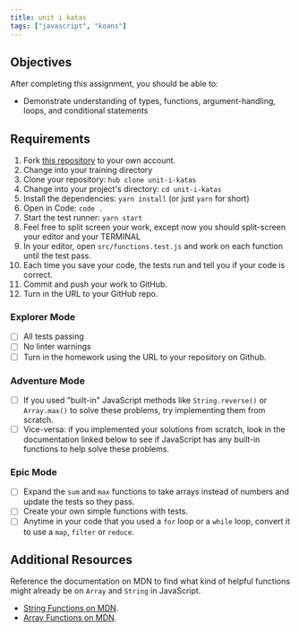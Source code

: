 ```yaml
---
title: unit i katas
tags: ["javascript", "koans"]
---
```


## Objectives

After completing this assignment, you should be able to:

- Demonstrate understanding of types, functions, argument-handling, loops, and
  conditional statements

## Requirements

1.  Fork [this repository](https://github.com/suncoast-devs/unit-i-katas) to
    your own account.
2.  Change into your training directory
3.  Clone your repository: `hub clone unit-i-katas`
4.  Change into your project's directory: `cd unit-i-katas`
5.  Install the dependencies: `yarn install` (or just `yarn` for short)
6.  Open in Code: `code .`
7.  Start the test runner: `yarn start`
8.  Feel free to split screen your work, except now you should split-screen your
    editor and your TERMINAL
9.  In your editor, open `src/functions.test.js` and work on each function until
    the test pass.
10. Each time you save your code, the tests run and tell you if your code is
    correct.
11. Commit and push your work to GitHub.
12. Turn in the URL to your GitHub repo.

### Explorer Mode

- [ ] All tests passing
- [ ] No linter warnings
- [ ] Turn in the homework using the URL to your repository on Github.

### Adventure Mode

- [ ] If you used "built-in" JavaScript methods like `String.reverse()` or
      `Array.max()` to solve these problems, try implementing them from scratch.
- [ ] Vice-versa: if you implemented your solutions from scratch, look in the
      documentation linked below to see if JavaScript has any built-in functions
      to help solve these problems.

### Epic Mode

- [ ] Expand the `sum` and `max` functions to take arrays instead of numbers and
      update the tests so they pass.
- [ ] Create your own simple functions with tests.
- [ ] Anytime in your code that you used a `for` loop or a `while` loop, convert
      it to use a `map`, `filter` or `reduce`.

## Additional Resources

Reference the documentation on MDN to find what kind of helpful functions might
already be on `Array` and `String` in JavaScript.

- [String Functions on MDN](https://developer.mozilla.org/en-US/docs/Web/JavaScript/Reference/Global_Objects/String).
- [Array Functions on MDN](https://developer.mozilla.org/en-US/docs/Web/JavaScript/Reference/Global_Objects/Array).
